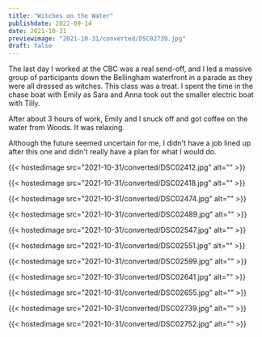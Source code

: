 ```yaml
---
title: "Witches on the Water"
publishdate: 2022-09-14
date: 2021-10-31
previewimage: "2021-10-31/converted/DSC02739.jpg"
draft: false
---
```


The last day I worked at the CBC was a real send-off, and I led a massive group of participants down the Bellingham waterfront in a parade as they were all dressed as witches.  This class was a treat.  I spent the time in the chase boat with Emily as Sara and Anna took out the smaller electric boat with Tilly.

After about 3 hours of work, Emily and I snuck off and got coffee on the water from Woods.  It was relaxing.

Although the future seemed uncertain for me, I didn't have a job lined up after this one and didn't really have a plan for what I would do.

{{< hostedimage src="2021-10-31/converted/DSC02412.jpg" alt="" >}}

{{< hostedimage src="2021-10-31/converted/DSC02418.jpg" alt="" >}}

{{< hostedimage src="2021-10-31/converted/DSC02474.jpg" alt="" >}}

{{< hostedimage src="2021-10-31/converted/DSC02489.jpg" alt="" >}}

{{< hostedimage src="2021-10-31/converted/DSC02547.jpg" alt="" >}}

{{< hostedimage src="2021-10-31/converted/DSC02551.jpg" alt="" >}}

{{< hostedimage src="2021-10-31/converted/DSC02599.jpg" alt="" >}}

{{< hostedimage src="2021-10-31/converted/DSC02641.jpg" alt="" >}}

{{< hostedimage src="2021-10-31/converted/DSC02655.jpg" alt="" >}}

{{< hostedimage src="2021-10-31/converted/DSC02739.jpg" alt="" >}}

{{< hostedimage src="2021-10-31/converted/DSC02752.jpg" alt="" >}}

